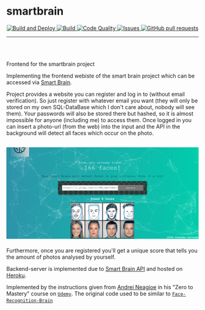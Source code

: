 # smartbrain

<p align="center">
    <p align="center">
        <a href="https://github.com/papstchaka/smartbrain/actions">
          <img alt="Build and Deploy" src="https://github.com/papstchaka/smartbrain/actions/workflows/gh-pages.yml/badge.svg"/>
        </a>
        <a href="https://github.com/papstchaka/smartbrain/actions">
          <img alt="Build" src="https://github.com/papstchaka/smartbrain/actions/workflows/node.js.yml/badge.svg"/>
        </a>
        <a href="https://github.com/papstchaka/smartbrain/actions">
          <img alt="Code Quality" src="https://github.com/papstchaka/smartbrain/actions/workflows/codeql-analysis.yml/badge.svg"/>
        </a>
        <a href="https://github.com/papstchaka/smartbrain/issues">
          <img alt="Issues" src="https://img.shields.io/github/issues/papstchaka/smartbrain?color=0088ff"/>
        </a>
        <a href="https://github.com/papstchaka/smartbrain/pulls">
          <img alt="GitHub pull requests" src="https://img.shields.io/github/issues-pr/papstchaka/smartbrain?color=0088ff"/>
        </a>
    </p>
</p>

---

<br></br>

Frontend for the smartbrain project

Implementing the frontend webiste of the smart brain project which can be accessed via <a href="https://papstchaka.github.io/smartbrain/" target="_blank">Smart Brain</a>.

Project provides a website you can register and log in to (without email verification). So just register with whatever email you want (they will only be stored on my own SQL-DataBase which I don't care about, nobody will see them). Your passwords will also be stored there but hashed, so it is almost impossible for anyone (including me) to access them. Once logged in you can insert a photo-url (from the web) into the input and the API in the background will detect all faces which occur on the photo. 
<h2 align="center">
  <img src=src/example.PNG alt="Smart Brain" width="800px" />
</h2>


Furthermore, once you are registered you'll get a unique score that tells you the amount of photos analysed by yourself.

Backend-server is implemented due to <a href="https://github.com/papstchaka/smartbrain-api" target="_blank">Smart Brain API</a> and hosted on <a href="https://www.heroku.com/" target="_blank">Heroku</a>.

Implemented by the instructions given from <a href="https://github.com/aneagoie" target="_blank">Andrei Neagioe</a> in his "Zero to Mastery" course on [`Udemy`](https://www.udemy.com/). The original code used to be similar to [`Face-Recognition-Brain`](https://github.com/aneagoie/face-recognition-brain)